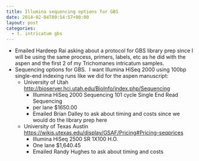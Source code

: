 ```yaml
---
title: Illumina sequencing options for GBS
date: 2014-02-04T09:54:57+00:00
layout: post
categories:
  - t. intricatum gbs
---
```

  * Emailed Hardeep Rai asking about a protocol for GBS library prep since I will be using the same process, primers, labels, etc as he did with the aspen and the first 2 of my Trichomanes intricatum samples.
  * Sequencing options for GBS.  I want Illumina HiSeq 2000 using 100bp single-end indexing runs like we did for the aspen manuscript:
    * University of Utah <http://bioserver.hci.utah.edu/BioInfo/index.php/Sequencing>
      * Illumina HiSeq 2000 Sequencing 101 cycle Single End Read Sequencing
      * per lane $1650.00
      * Emailed Brian Dalley to ask about timing and costs since we would do the library prep here
    * University of Texas Austin <https://wikis.utexas.edu/display/GSAF/Pricing#Pricing-seqprices>
      * Illumina HiSeq 2500 SR 1X100 H.O.
      * One lane $1,640.45
      * Emailed Randy Hughes to ask about timing and costs
